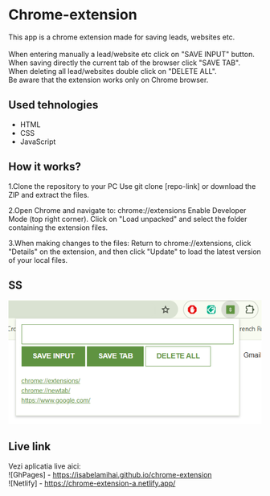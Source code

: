 # Chrome-extension

This app is a chrome extension made for saving leads, websites etc.
<br/>
<br/>
When entering manually a lead/website etc click on "SAVE INPUT" button. <br/>
When saving directly the current tab of the browser click "SAVE TAB".  <br/>
When deleting all lead/websites double click on "DELETE ALL". <br/>
Be aware that the extension works only on Chrome browser. <br/>

## Used tehnologies

- HTML
- CSS
- JavaScript

## How it works?

1.Clone the repository to your PC
Use git clone [repo-link] or download the ZIP and extract the files.

2.Open Chrome and navigate to: chrome://extensions
Enable Developer Mode (top right corner).
Click on "Load unpacked" and select the folder containing the extension files.

3.When making changes to the files:
Return to chrome://extensions, click "Details" on the extension, and then click "Update" to load the latest version of your local files.

## SS

![SS with the app](chrome-extension.png)

## Live link

Vezi aplicatia live aici:<br/>
![GhPages] - https://isabelamihai.github.io/chrome-extension <br/>
![Netlify] - https://chrome-extension-a.netlify.app/
